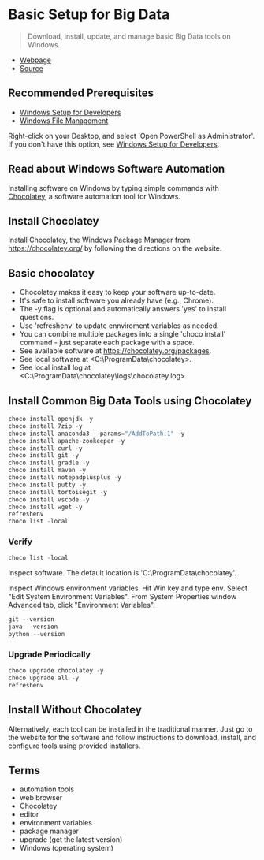 # Basic Setup for Big Data

> Download, install, update, and manage basic Big Data tools on Windows.

- [Webpage](https://denisecase.github.io/basic-setup-for-bigdata/)
- [Source](https://github.com/denisecase/basic-setup-for-bigdata)

## Recommended Prerequisites

- [Windows Setup for Developers](https://github.com/denisecase/windows-setup)
- [Windows File Management](https://github.com/denisecase/windows-file-management)

Right-click on your Desktop, and select 'Open PowerShell as Administrator'.
If you don't have this option, see [Windows Setup for Developers](https://github.com/denisecase/windows-setup).

## Read about Windows Software Automation

Installing software on Windows by typing simple commands with [Chocolatey](https://chocolatey.org/), a software automation tool for Windows.

## Install Chocolatey

Install Chocolatey, the Windows Package Manager from <https://chocolatey.org/> by following the directions on the website.

## Basic chocolatey

- Chocolatey makes it easy to keep your software up-to-date.
- It's safe to install software you already have (e.g., Chrome).
- The -y flag is optional and automatically answers 'yes' to install questions.
- Use 'refreshenv' to update ennviroment variables as needed.
- You can combine multiple packages into a single 'choco install' command - just separate each package with a space.
- See available software at <https://chocolatey.org/packages>.
- See local software at <C:\ProgramData\chocolatey>.
- See local install log at <C:\ProgramData\chocolatey\logs\chocolatey.log>.

## Install Common Big Data Tools using Chocolatey

```PowerShell
choco install openjdk -y
choco install 7zip -y
choco install anaconda3 --params="/AddToPath:1" -y
choco install apache-zookeeper -y
choco install curl -y
choco install git -y
choco install gradle -y
choco install maven -y
choco install notepadplusplus -y
choco install putty -y
choco install tortoisegit -y
choco install vscode -y
choco install wget -y
refreshenv
choco list -local
```

### Verify

```PowerShell
choco list -local
```

Inspect software. The default location is 'C:\ProgramData\chocolatey'.

Inspect Windows environment variables. Hit Win key and type env. Select "Edit System Environment Variables". From System Properties window Advanced tab, click "Environment Variables".

```PowerShell
git --version
java --version
python --version

```

### Upgrade Periodically

```Powershell
choco upgrade chocolatey -y
choco upgrade all -y
refreshenv
```

## Install Without Chocolatey

Alternatively, each tool can be installed in the traditional manner. Just go to the website for the software and follow instructions to download, install, and configure tools using provided installers.

## Terms

- automation tools
- web browser
- Chocolatey
- editor
- environment variables
- package manager
- upgrade (get the latest version)
- Windows (operating system)
